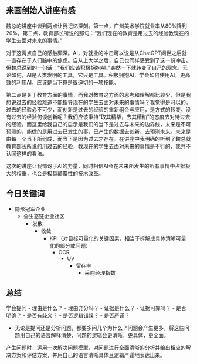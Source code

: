 

## 来画创始人讲座有感

魏总的讲座中谈到两点让我记忆深刻。第一点，广州美术学院就业率从80%降到20%。第二点，教育部长所说的那句：“我们现在的教育是用过去的经验教现在的学生去面对未来的事情。”

对于这两点自己的感触颇深。AI，对就业的冲击可以说是从ChatGPT问世之后就一直存在于人们脑中的焦虑。自从上大学之后，自己也同样感受到了这一份冲击。但魏总说到的一句话：“我们应该积极拥抱AI。”突然一下就转变了自己的观念。无论如何，AI是人类发明的工具，它只是工具。积极拥抱AI，学会如何使用AI，更高效的利用AI，应该是当下算是很迫切的一项技能。

第二点是关于教育方面的事情，而我对教育这方面的思考和理解都比较少，但是我想说过去的经验难道不能指导现在的学生去面对未来的事情吗？我觉得是可以的。过去的经验必不可少，而创新是过去的经验的重新组合与应用，是方式的转变。没有过去的经验何谈创新呢？我们应该秉持“取其精华，去其糟粕”的态度去对待过去的经验。而这里给我自己的启示是我们的当下是过去与未来的边界线，未来是不可预测的，能做的是用过去已发生的事，已产生的数据去创新，去预测未来。未来是由每一个当下所组成，而当下是因为过去才存在。在讲座中我明确的听到了魏总就教育部长所说的用过去的经验，教现在的学生去面对未来的事情是不行的，我并不认同这样的看法。

这次的讲座让我惊讶于AI的力量，同时相信AI会在未来所发生的所有事情中占据极大的权重，也会是极具颠覆性的技术改革。

## 今日关键词

- 隐形冠军企业
	- 全生态链企业社区
		- 发散
			- 收敛
				- KPI（对目标可量化的关键因素，相当于拆解成具体清晰可量化的部分或问题）
					- OCR
						- UV
							- 留存率
								- 采购经理指数

## 总结

学会提问
	- 理由是什么？
		- 理由充分吗？
			- 证据是什么？
				- 证据可靠吗？
					- 是否明确？
						- 是否有歧义？
							- 是否逻辑错误？
								- 是否严谨？

- 无论是提问还是分析问题，都要多问几个为什么？问题会产生更多，将这些问题用自己的语言解释清楚，问题的逻辑会更清晰，更具体，更全面。

产生问题时，运用一次解决问题模型，对问题进行全面清晰的分析并给出相应的解决方案和评估方案，并用自己的语言清晰具体且逻辑严谨地表达出来。